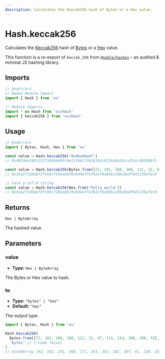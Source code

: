 ```yaml
---
description: Calculates the Keccak256 hash of Bytes or a Hex value.
---
```


# Hash.keccak256

Calculates the [Keccak256](https://en.wikipedia.org/wiki/SHA-3) hash of [Bytes](/api/bytes) or a [Hex](/api/hex) value.

This function is a re-export of `keccak_256` from [`@noble/hashes`](https://github.com/paulmillr/noble-hashes) – an audited & minimal JS hashing library.

## Imports

```ts twoslash
// @noErrors
// Named Module Import
import { Hash } from 'ox'

// Module Imports
import * as Hash from 'ox/Hash'
import { keccak256 } from 'ox/Hash'
```

## Usage

```ts twoslash
// @noErrors
import { Bytes, Hash, Hex } from 'ox'

const value = Hash.keccak256('0xdeadbeef')
// 0xd4fd4e189132273036449fc9e11198c739161b4c0116a9a2dccdfa1c492006f1

const value = Hash.keccak256(Bytes.from([72, 101, 108, 108, 111, 32, 87, 111, 114, 108, 100, 33]))
// 0x3ea2f1d0abf3fc66cf29eebb70cbd4e7fe762ef8a09bcc06c8edf641230afec0

// hash a utf-8 string
const value = Hash.keccak256(Hex.from('hello world'))
// 0x3ea2f1d0abf3fc66cf29eebb70cbd4e7fe762ef8a09bcc06c8edf641230afec0
```

## Returns

`Hex | ByteArray`

The hashed value.

## Parameters

### value

- **Type:** `Hex | ByteArray`

The Bytes or Hex value to hash.

### to

- **Type:** `"bytes" | "hex"`
- **Default:** `"hex"`

The output type.

```ts
import { Bytes, Hash } from 'ox'

Hash.keccak256(
  Bytes.from([72, 101, 108, 108, 111, 32, 87, 111, 114, 108, 100, 33],
  'bytes' // [!code focus]
)
// Uint8Array [62, 162, 241, 208, 171, 243, 252, 102, 207, 41, 238, 187, 112, 203, 212, 231, 254, 118, 46, 248, 160, 155, 204, 6, 200, 237, 246, 65, 35, 10, 254, 192] // [!code focus]
```